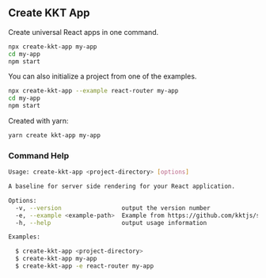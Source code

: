 Create KKT App
---

Create universal React apps in one command.

```bash
npx create-kkt-app my-app
cd my-app
npm start
```

You can also initialize a project from one of the examples.

```bash
npx create-kkt-app --example react-router my-app
cd my-app
npm start
```

Created with yarn: 

```bash
yarn create kkt-app my-app
```

### Command Help

```bash
Usage: create-kkt-app <project-directory> [options]

A baseline for server side rendering for your React application.

Options:
  -v, --version                 output the version number
  -e, --example <example-path>  Example from https://github.com/kktjs/ssr/tree/master/example example-path (default: "basic")
  -h, --help                    output usage information

Examples:

  $ create-kkt-app <project-directory>
  $ create-kkt-app my-app
  $ create-kkt-app -e react-router my-app
```
